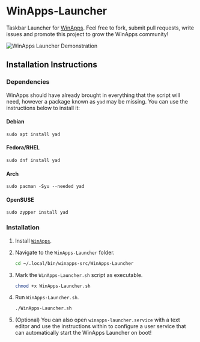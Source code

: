 # WinApps-Launcher
Taskbar Launcher for [WinApps](https://github.com/winapps-org/winapps).
Feel free to fork, submit pull requests, write issues and promote this project to grow the WinApps community!

![WinApps Launcher Demonstration](demo.gif)

## Installation Instructions
### Dependencies
WinApps should have already brought in everything that the script will need, however a package known as `yad` may be missing. You can use the instructions below to install it:

#### Debian
    sudo apt install yad
#### Fedora/RHEL
    sudo dnf install yad
#### Arch
    sudo pacman -Syu --needed yad
#### OpenSUSE
    sudo zypper install yad
    
### Installation
1. Install [`WinApps`](https://github.com/winapps-org/winapps).

2. Navigate to the `WinApps-Launcher` folder.

    ```bash
    cd ~/.local/bin/winapps-src/WinApps-Launcher
    ```

3. Mark the `WinApps-Launcher.sh` script as executable. 

    ```bash
    chmod +x WinApps-Launcher.sh
    ```

4. Run `WinApps-Launcher.sh`.

    ```bash
    ./WinApps-Launcher.sh
    ```

5. (Optional) You can also open `winapps-launcher.service` with a text editor and use the instructions within to configure a user service that can automatically start the WinApps Launcher on boot!
